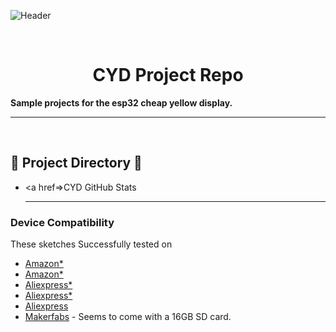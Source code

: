![Header](images/.png)

<br>

<div align="center">
  
# CYD Project Repo

</div>

<b>Sample projects for the esp32 cheap yellow display.</b>

<hr>
<br>

## 📁 Project Directory 📁

- <a href=>CYD GitHub Stats</a>
  
  <hr>
  
### Device Compatibility

These sketches Successfully tested on
- [Amazon\*](https://a.co/d/7d48jB2)
- [Amazon\*](https://a.co/d/aPpfLyP)
- [Aliexpress\*](https://s.click.aliexpress.com/e/_DkSpIjB)
- [Aliexpress\*](https://s.click.aliexpress.com/e/_DkcmuCh)
- [Aliexpress](https://www.aliexpress.com/item/1005004502250619.html)
- [Makerfabs](https://www.makerfabs.com/sunton-esp32-2-8-inch-tft-with-touch.html) - Seems to come with a 16GB SD card.



